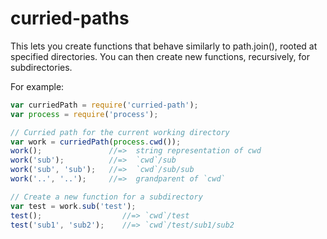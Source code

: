 # curried-paths

This lets you create functions that behave similarly to path.join(), rooted at 
specified directories. You can then create new functions, recursively, for 
subdirectories.

For example:

```javascript
var curriedPath = require('curried-path');
var process = require('process');

// Curried path for the current working directory
var work = curriedPath(process.cwd());
work();               //=>  string representation of cwd
work('sub');          //=>  `cwd`/sub
work('sub', 'sub');   //=>  `cwd`/sub/sub
work('..', '..');     //=>  grandparent of `cwd`

// Create a new function for a subdirectory
var test = work.sub('test');
test();                  //=> `cwd`/test
test('sub1', 'sub2');    //=> `cwd`/test/sub1/sub2
```
